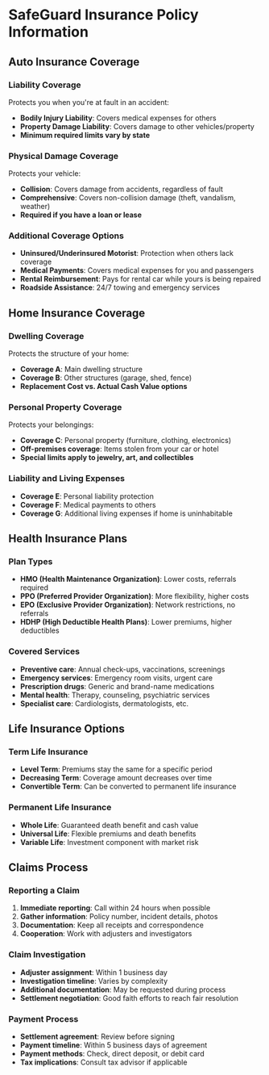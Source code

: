 # SafeGuard Insurance Policy Information

## Auto Insurance Coverage

### Liability Coverage
Protects you when you're at fault in an accident:
- **Bodily Injury Liability**: Covers medical expenses for others
- **Property Damage Liability**: Covers damage to other vehicles/property
- **Minimum required limits vary by state**

### Physical Damage Coverage
Protects your vehicle:
- **Collision**: Covers damage from accidents, regardless of fault
- **Comprehensive**: Covers non-collision damage (theft, vandalism, weather)
- **Required if you have a loan or lease**

### Additional Coverage Options
- **Uninsured/Underinsured Motorist**: Protection when others lack coverage
- **Medical Payments**: Covers medical expenses for you and passengers
- **Rental Reimbursement**: Pays for rental car while yours is being repaired
- **Roadside Assistance**: 24/7 towing and emergency services

## Home Insurance Coverage

### Dwelling Coverage
Protects the structure of your home:
- **Coverage A**: Main dwelling structure
- **Coverage B**: Other structures (garage, shed, fence)
- **Replacement Cost vs. Actual Cash Value options**

### Personal Property Coverage
Protects your belongings:
- **Coverage C**: Personal property (furniture, clothing, electronics)
- **Off-premises coverage**: Items stolen from your car or hotel
- **Special limits apply to jewelry, art, and collectibles**

### Liability and Living Expenses
- **Coverage E**: Personal liability protection
- **Coverage F**: Medical payments to others
- **Coverage G**: Additional living expenses if home is uninhabitable

## Health Insurance Plans

### Plan Types
- **HMO (Health Maintenance Organization)**: Lower costs, referrals required
- **PPO (Preferred Provider Organization)**: More flexibility, higher costs
- **EPO (Exclusive Provider Organization)**: Network restrictions, no referrals
- **HDHP (High Deductible Health Plans)**: Lower premiums, higher deductibles

### Covered Services
- **Preventive care**: Annual check-ups, vaccinations, screenings
- **Emergency services**: Emergency room visits, urgent care
- **Prescription drugs**: Generic and brand-name medications
- **Mental health**: Therapy, counseling, psychiatric services
- **Specialist care**: Cardiologists, dermatologists, etc.

## Life Insurance Options

### Term Life Insurance
- **Level Term**: Premiums stay the same for a specific period
- **Decreasing Term**: Coverage amount decreases over time
- **Convertible Term**: Can be converted to permanent life insurance

### Permanent Life Insurance
- **Whole Life**: Guaranteed death benefit and cash value
- **Universal Life**: Flexible premiums and death benefits
- **Variable Life**: Investment component with market risk

## Claims Process

### Reporting a Claim
1. **Immediate reporting**: Call within 24 hours when possible
2. **Gather information**: Policy number, incident details, photos
3. **Documentation**: Keep all receipts and correspondence
4. **Cooperation**: Work with adjusters and investigators

### Claim Investigation
- **Adjuster assignment**: Within 1 business day
- **Investigation timeline**: Varies by complexity
- **Additional documentation**: May be requested during process
- **Settlement negotiation**: Good faith efforts to reach fair resolution

### Payment Process
- **Settlement agreement**: Review before signing
- **Payment timeline**: Within 5 business days of agreement
- **Payment methods**: Check, direct deposit, or debit card
- **Tax implications**: Consult tax advisor if applicable
